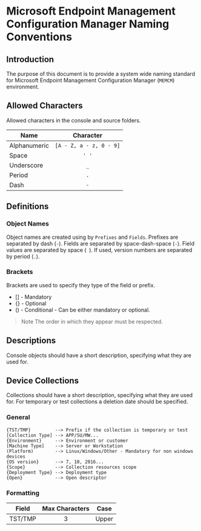 # Microsoft Endpoint Management Configuration Manager Naming Conventions

## Introduction

The purpose of this document is to provide a system wide naming standard for Microsoft Endpoint Management Configuration Manager (`MEMCM`) environment.

## Allowed Characters

Allowed characters in the console and source folders.

| Name          | Character               |
| ------------- | :--------:              |
| Alphanumeric  | `[A - Z, a - z, 0 - 9]` |
| Space         | `' '`                   |
| Underscore    | `_`                     |
| Period        | `.`                     |
| Dash          | `-`                     |

## Definitions

### Object Names

Object names are created using by `Prefixes` and `Fields`. Prefixes are separated by dash (`-`). Fields are separated by space-dash-space (` - `). Field values are separated by space (` `). If used, version numbers are separated by period (`.`).

### Brackets

Brackets are used to specify they type of the field or prefix.

* [] - Mandatory
* {} - Optional
* () - Conditional - Can be either mandatory or optional.

> Note
> The order in which they appear must be respected.

## Descriptions

Console objects should have a short description, specifying what they are used for.

## Device Collections

Collections should have a short description, specifying what they are used for. For temporary or test collections a deletion date should be specified.

### General

```text
{TST/TMP}         --> Prefix if the collection is temporary or test
[Collection Type] --> APP/SU/MW...
{Environment}     --> Environment or customer
[Machine Type]    --> Server or Workstation
(Platform)        --> Linux/Windows/Other - Mandatory for non windows devices
{OS version}      --> 7, 10, 2016...
{Scope}           --> Collection resources scope
{Deployment Type} --> Deployment type
{Open}            --> Open descriptor
```

### Formatting

| Field          | Max Characters | Case   |
| -------------  | :------------: | :----: |
| TST/TMP        | 3              | Upper  |
